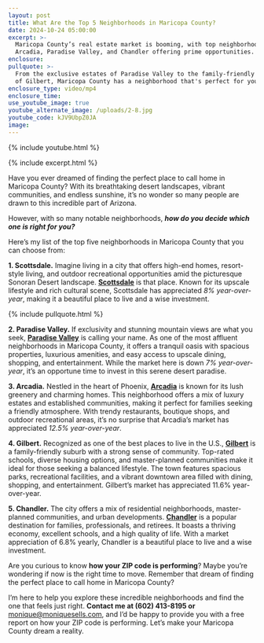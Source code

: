 ```yaml
---
layout: post
title: What Are the Top 5 Neighborhoods in Maricopa County?
date: 2024-10-24 05:00:00
excerpt: >-
  Maricopa County’s real estate market is booming, with top neighborhoods like
  Arcadia, Paradise Valley, and Chandler offering prime opportunities.
enclosure:
pullquote: >-
  From the exclusive estates of Paradise Valley to the family-friendly streets
  of Gilbert, Maricopa County has a neighborhood that's perfect for you.
enclosure_type: video/mp4
enclosure_time:
use_youtube_image: true
youtube_alternate_image: /uploads/2-8.jpg
youtube_code: kJV9UbpZ0JA
image:
---
```

{% include youtube.html %}

{% include excerpt.html %}

Have you ever dreamed of finding the perfect place to call home in Maricopa County? With its breathtaking desert landscapes, vibrant communities, and endless sunshine, it’s no wonder so many people are drawn to this incredible part of Arizona.

However, with so many notable neighborhoods, ***how do you decide which one is right for you?***

Here’s my list of the top five neighborhoods in Maricopa County that you can choose from:

**1\. Scottsdale.** Imagine living in a city that offers high-end homes, resort-style living, and outdoor recreational opportunities amid the picturesque Sonoran Desert landscape. [**<u>Scottsdale</u>**](https://www.scottsdaleaz.gov/) is that place. Known for its upscale lifestyle and rich cultural scene, Scottsdale has appreciated *8% year-over-year*, making it a beautiful place to live and a wise investment.

{% include pullquote.html %}

**2\. Paradise Valley.** If exclusivity and stunning mountain views are what you seek, [**<u>Paradise Valley</u>**](https://www.paradisevalleyaz.gov/) is calling your name. As one of the most affluent neighborhoods in Maricopa County, it offers a tranquil oasis with spacious properties, luxurious amenities, and easy access to upscale dining, shopping, and entertainment. While the market here is down *7% year-over-year*, it’s an opportune time to invest in this serene desert paradise.

**3\. Arcadia.** Nestled in the heart of Phoenix, [**Arcadia**](https://g.co/kgs/M5ShCi7) is known for its lush greenery and charming homes. This neighborhood offers a mix of luxury estates and established communities, making it perfect for families seeking a friendly atmosphere. With trendy restaurants, boutique shops, and outdoor recreational areas, it’s no surprise that Arcadia’s market has appreciated *12\.5% year-over-year*.

**4\. Gilbert.** Recognized as one of the best places to live in the U.S., [**<u>Gilbert</u>**](https://www.gilbertaz.gov/) is a family-friendly suburb with a strong sense of community. Top-rated schools, diverse housing options, and master-planned communities make it ideal for those seeking a balanced lifestyle. The town features spacious parks, recreational facilities, and a vibrant downtown area filled with dining, shopping, and entertainment. Gilbert’s market has appreciated 11.6% year-over-year.

**5\. Chandler.** The city offers a mix of residential neighborhoods, master-planned communities, and urban developments. [**Chandler**](https://www.chandleraz.gov/) is a popular destination for families, professionals, and retirees. It boasts a thriving economy, excellent schools, and a high quality of life. With a market appreciation of 6.8% yearly, Chandler i*s* a beautiful place to live and a wise investment.

Are you curious to know **how your ZIP code is performing**? Maybe you’re wondering if now is the right time to move. Remember that dream of finding the perfect place to call home in Maricopa County?

I’m here to help you explore these incredible neighborhoods and find the one that feels just right. **Contact me at (602) 413-8195 or** [monique@moniquesells.com](mailto:monique@moniquesells.com), and I’d be happy to provide you with a free report on how your ZIP code is performing. Let’s make your Maricopa County dream a reality.